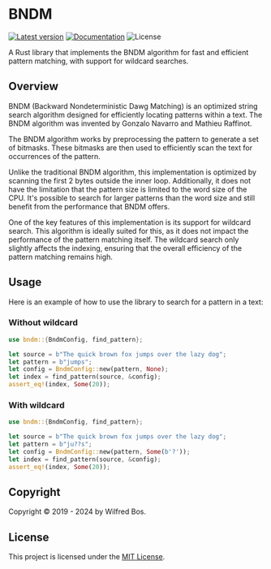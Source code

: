 # BNDM

[![Latest version](https://img.shields.io/crates/v/bndm.svg)](https://crates.io/crates/bndm)
[![Documentation](https://docs.rs/bndm/badge.svg)](https://docs.rs/bndm)
![License](https://img.shields.io/crates/l/bndm.svg)

A Rust library that implements the BNDM algorithm for fast and efficient pattern matching, with support for wildcard searches.

## Overview

BNDM (Backward Nondeterministic Dawg Matching) is an optimized string search algorithm designed for efficiently locating patterns within a text. The BNDM algorithm was invented by Gonzalo Navarro and Mathieu Raffinot.

The BNDM algorithm works by preprocessing the pattern to generate a set of bitmasks. These bitmasks are then used to efficiently scan the text for occurrences of the pattern.

Unlike the traditional BNDM algorithm, this implementation is optimized by scanning the first 2 bytes outside the inner loop. Additionally, it does not have the limitation that the pattern size is limited to the word size of the CPU. It's possible to search for larger patterns than the word size and still benefit from the performance that BNDM offers.

One of the key features of this implementation is its support for wildcard search. This algorithm is ideally suited for this, as it does not impact the performance of the pattern matching itself. The wildcard search only slightly affects the indexing, ensuring that the overall efficiency of the pattern matching remains high.

## Usage

Here is an example of how to use the library to search for a pattern in a text:

### Without wildcard

```rust
use bndm::{BndmConfig, find_pattern};

let source = b"The quick brown fox jumps over the lazy dog";
let pattern = b"jumps";
let config = BndmConfig::new(pattern, None);
let index = find_pattern(source, &config);
assert_eq!(index, Some(20));
```

### With wildcard

```rust
use bndm::{BndmConfig, find_pattern};

let source = b"The quick brown fox jumps over the lazy dog";
let pattern = b"ju??s";
let config = BndmConfig::new(pattern, Some(b'?'));
let index = find_pattern(source, &config);
assert_eq!(index, Some(20));
```

## Copyright

Copyright &#xa9; 2019 - 2024 by Wilfred Bos.

## License

This project is licensed under the [MIT License](/LICENSE).
